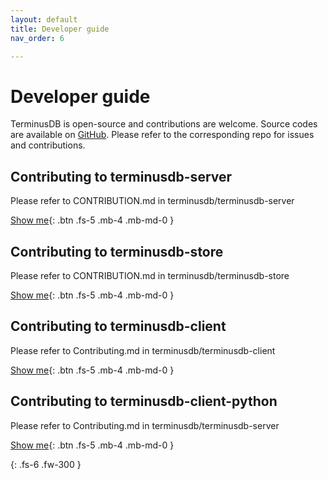 ```yaml
---
layout: default
title: Developer guide
nav_order: 6

---
```


# Developer guide

TerminusDB is open-source and contributions are welcome. Source codes are available on [GitHub](https://github.com/terminusdb). Please refer to the corresponding repo for issues and contributions.

## Contributing to terminusdb-server

Please refer to CONTRIBUTION.md in terminusdb/terminusdb-server

[Show me](https://github.com/terminusdb/terminusdb-server/blob/master/docs/CONTRIBUTING.md){: .btn .fs-5 .mb-4 .mb-md-0 }

## Contributing to terminusdb-store

Please refer to CONTRIBUTION.md in terminusdb/terminusdb-store

[Show me](https://github.com/terminusdb/terminusdb-store/blob/master/CONTRIBUTING.md){: .btn .fs-5 .mb-4 .mb-md-0 }

## Contributing to terminusdb-client

Please refer to Contributing.md in terminusdb/terminusdb-client

[Show me](https://github.com/terminusdb/terminusdb-client/blob/master/Contributing.md){: .btn .fs-5 .mb-4 .mb-md-0 }

## Contributing to terminusdb-client-python

Please refer to Contributing.md in terminusdb/terminusdb-server

[Show me](https://github.com/terminusdb/terminusdb-client-python/blob/master/Contributing.md){: .btn .fs-5 .mb-4 .mb-md-0 }

{: .fs-6 .fw-300 }
